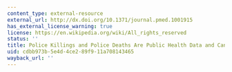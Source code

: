 ```yaml
---
content_type: external-resource
external_url: http://dx.doi.org/10.1371/journal.pmed.1001915
has_external_license_warning: true
license: https://en.wikipedia.org/wiki/All_rights_reserved
status: ''
title: Police Killings and Police Deaths Are Public Health Data and Can Be Counted
uid: cdbb973b-5e4d-4ce2-89f9-11a708143465
wayback_url: ''
---
```

